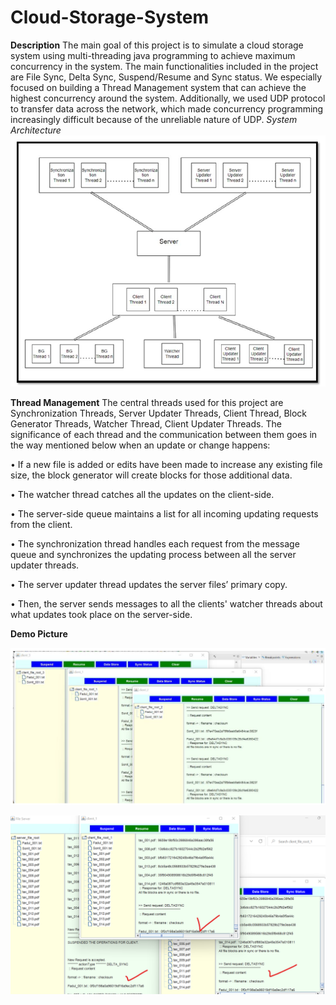 # Cloud-Storage-System

**Description**
The main goal of this project is to simulate a cloud storage system using multi-threading java programming to achieve maximum concurrency in the system. The main functionalities included in the project are File Sync, Delta Sync, Suspend/Resume and Sync status. We especially focused on building a Thread Management system that can achieve the highest concurrency around the system. Additionally, we used UDP protocol to transfer data across the network, which made concurrency programming increasingly difficult because of the unreliable nature of UDP.
*System Architecture*
![My Image](images/my-image1.png)

**Thread Management**
The central threads used for this project are Synchronization Threads, Server Updater Threads, Client Thread, Block Generator Threads, Watcher Thread, Client Updater Threads. The
significance of each thread and the communication between them goes in the way mentioned below when an update or change happens:

• If a new file is added or edits have been made to increase any existing file size, the block generator will create blocks for those additional data.

• The watcher thread catches all the updates on the client-side.

• The server-side queue maintains a list for all incoming updating requests from the client.

• The synchronization thread handles each request from the message queue and synchronizes the updating process between all the server updater threads.

• The server updater thread updates the server files’ primary copy.

• Then, the server sends messages to all the clients' watcher threads about what updates took place on the server-side.

**Demo Picture**

![My Image](images/my-image2.png)

![My Image](images/my-image3.png)
